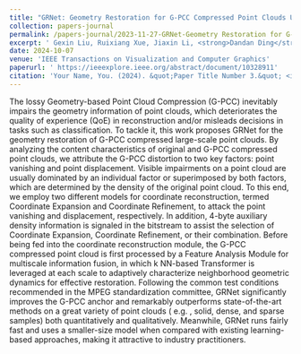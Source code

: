 ```yaml
---
title: "GRNet: Geometry Restoration for G-PCC Compressed Point Clouds Using Auxiliary Density Signaling"
collection: papers-journal
permalink: /papers-journal/2023-11-27-GRNet-Geometry Restoration for G-PCC Compressed Point Clouds Using Auxiliary Density Signaling
excerpt: ' Gexin Liu, Ruixiang Xue, Jiaxin Li, <strong>Dandan Ding</strong>, Zhan Ma;'
date: 2024-10-07
venue: 'IEEE Transactions on Visualization and Computer Graphics'
paperurl: ' https://ieeexplore.ieee.org/abstract/document/10328911'
citation: 'Your Name, You. (2024). &quot;Paper Title Number 3.&quot; <i>GitHub Journal of Bugs</i>. 1(3).'
---
```



The lossy Geometry-based Point Cloud Compression (G-PCC) inevitably impairs the geometry information of point clouds, which deteriorates the quality of experience (QoE) in reconstruction and/or misleads decisions in tasks such as classification. To tackle it, this work proposes GRNet for the geometry restoration of G-PCC compressed large-scale point clouds. By analyzing the content characteristics of original and G-PCC compressed point clouds, we attribute the G-PCC distortion to two key factors: point vanishing and point displacement. Visible impairments on a point cloud are usually dominated by an individual factor or superimposed by both factors, which are determined by the density of the original point cloud. To this end, we employ two different models for coordinate reconstruction, termed Coordinate Expansion and Coordinate Refinement, to attack the point vanishing and displacement, respectively. In addition, 4-byte auxiliary density information is signaled in the bitstream to assist the selection of Coordinate Expansion, Coordinate Refinement, or their combination. Before being fed into the coordinate reconstruction module, the G-PCC compressed point cloud is first processed by a Feature Analysis Module for multiscale information fusion, in which k NN-based Transformer is leveraged at each scale to adaptively characterize neighborhood geometric dynamics for effective restoration. Following the common test conditions recommended in the MPEG standardization committee, GRNet significantly improves the G-PCC anchor and remarkably outperforms state-of-the-art methods on a great variety of point clouds ( e.g. , solid, dense, and sparse samples) both quantitatively and qualitatively. Meanwhile, GRNet runs fairly fast and uses a smaller-size model when compared with existing learning-based approaches, making it attractive to industry practitioners.
